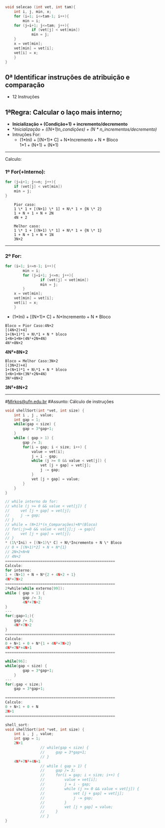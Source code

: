 ```c
void selecao (int vet, int tam){
    int i, j, min, x;
    for (i=1; i<=tam-1; i++){
        min = i;
	for (j=i+1; j<=tam; j++){
            if (vet[j] < vet[min])
	        min = j;
	}
	x = vet[min];
	vet[min] = vet[i];
	vet[i] = x;
    }
}
```
## 0ª Identificar instruções de atribuição e comparação
* 12 Instruções
## 1ªRegra: Calcular o laço mais interno;
* **Inicialização + (Condição+1) + incremento/decremento**  
* **Inicialização + ((N+1)*n_condições) + (N * n_incrementos/decremento)**  
* Intruções For:
  * (1\*Ini) + [(N+1)\* C] + N\*Incremento + N \* Bloco  
    1\*1 + (N+1) + (N\*1)
---
Calculo:

### 1º For(+Interno): 
```c
for (j=i+1; j<=n; j++){
    if (vet[j] < vet[min])
    min = j;
}
``` 
```
    Pior caso:
    1 \* 1 + [(N+1) \* 1] + N\* 1 + {N \* 2}
    1 + N + 1 + N + 2N
    4N + 2
```
```
    Melhor caso:
    1 \* 1 + [(N+1) \* 1] + N\* 1 + {N \* 1}
    1 + N + 1 + N + 1N
    3N+2
```
___
### 2º For:
```c
for (i=1; i<=n-1; i++){
        min = i;
        for (j=i+1; j<=n; j++){
                if (vet[j] < vet[min])
                min = j;
        }
	x = vet[min];
	vet[min] = vet[i];
	vet[i] = x;
    }
```
* (1\*Ini) + [(N+1)\* C] + N\*Incremento + N \* Bloco 
```
Bloco = Pior Caso:4N+2  
[(4N+2)+4]  
1+(N+1)*1 + N\*1 + N * bloco  
1+N+1+N+(4N²+2N+4N)
4N²+8N+2
```
**4N²+8N+2**

```
Bloco = Melhor Caso:3N+2 
[(3N+2)+4]
1+(N+1)*1 + N\*1 + N * bloco 
1+N+1+N+(3N²+2N+4N)
3N²+8N+2
```
**3N²+8N+2**







---


#Mirkos@ufn.edu.br
#Assunto: Cálculo de instruções


```c
void shellSort(int *vet, int size) {
    int i , j , value;
    int gap = 1;
    while(gap < size) {
        gap = 3*gap+1;
    }
    while ( gap > 1) {
        gap /= 3;
        for(i = gap; i < size; i++) {
            value = vet[i];
            j = i - gap;
            while (j >= 0 && value < vet[j]) {
                vet [j + gap] = vet[j];
                j -= gap;
            }
            vet [j + gap] = value;
        }
    }
}

// while interno do for:
// while (j >= 0 && value < vet[j]) {
//     vet [j + gap] = vet[j];
//     j -= gap;
// }
// while = (N+1)*(n_Comparações)+N*(Bloco)  
// for(;j>=0 && value < vet[j];j -= gap){
//     vet [j + gap] = vet[j];
// }
* (1\*Ini) + [(N+1)\* C] + N\*Incremento + N \* Bloco
// 0 + [(N+1)*2] + N + N*{1}
// 2N+2+N+N
// 4N+2
==================================================
Calculo:
for interno:
1 + (N+1) + N + N*{2 + 4N+2 + 1}
4N²+7N+2
==================================================
2ºwhile(while externo[99]):
while ( gap > 1) {
        gap /= 3;
        4N²+7N+2
}
---
for(;gap>1;){
    gap /= 3;
    4N²+7N+2
}
==================================================
Calculo:
0 + N+1 + 0 + N*{1 + 4N²+7N+2}
4N³+7N²+4N+1
==================================================

while[96]:
while(gap < size) {
        gap = 3*gap+1;
    }
---
for(;gap < size;)
    gap = 3*gap+1;

==================================================
Calculo:
0 + N+1 + 0 + N
2N+1
==================================================
```
```c
shell_sort:
void shellSort(int *vet, int size) {
    int i , j , value;
    int gap = 1;
    2N+1
                // while(gap < size) {
                //     gap = 3*gap+1;
                // }
    4N³+7N²+4N+1
                // while ( gap > 1) {
                //     gap /= 3;
                //     for(i = gap; i < size; i++) {
                //         value = vet[i];
                //         j = i - gap;
                //         while (j >= 0 && value < vet[j]) {
                //             vet [j + gap] = vet[j];
                //             j -= gap;
                //         }
                //         vet [j + gap] = value;
                //     }
                // }
}

```

